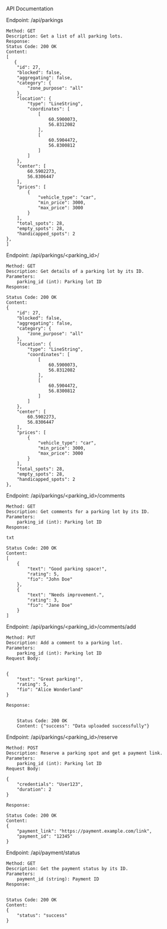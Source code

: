 API Documentation

Endpoint: /api/parkings

    Method: GET
    Description: Get a list of all parking lots.
    Response:
    Status Code: 200 OK
    Content:
    [
       {
        "id": 27,
        "blocked": false,
        "aggregating": false,
        "category": {
            "zone_purpose": "all"
        },
        "location": {
            "type": "LineString",
            "coordinates": [
                [
                    60.5900073,
                    56.8312082
                ],
                [
                    60.5904472,
                    56.8300812
                ]
            ]
        },
        "center": [
            60.5902273,
            56.8306447
        ],
        "prices": [
            {
                "vehicle_type": "car",
                "min_price": 3000,
                "max_price": 3000
            }
        ],
        "total_spots": 28,
        "empty_spots": 28,
        "handicapped_spots": 2
    },
    ]

Endpoint: /api/parkings/<parking_id>/

    Method: GET
    Description: Get details of a parking lot by its ID.
    Parameters:
        parking_id (int): Parking lot ID
    Response:

    Status Code: 200 OK
    Content:
    {
        "id": 27,
        "blocked": false,
        "aggregating": false,
        "category": {
            "zone_purpose": "all"
        },
        "location": {
            "type": "LineString",
            "coordinates": [
                [
                    60.5900073,
                    56.8312082
                ],
                [
                    60.5904472,
                    56.8300812
                ]
            ]
        },
        "center": [
            60.5902273,
            56.8306447
        ],
        "prices": [
            {
                "vehicle_type": "car",
                "min_price": 3000,
                "max_price": 3000
            }
        ],
        "total_spots": 28,
        "empty_spots": 28,
        "handicapped_spots": 2
    },

Endpoint: /api/parkings/<parking_id>/comments

    Method: GET
    Description: Get comments for a parking lot by its ID.
    Parameters:
        parking_id (int): Parking lot ID
    Response:

    txt

    Status Code: 200 OK
    Content:
    [
        {
            "text": "Good parking space!",
            "rating": 5,
            "fio": "John Doe"
        },
        {
            "text": "Needs improvement.",
            "rating": 3,
            "fio": "Jane Doe"
        }
    ]

Endpoint: /api/parkings/<parking_id>/comments/add

    Method: PUT
    Description: Add a comment to a parking lot.
    Parameters:
        parking_id (int): Parking lot ID
    Request Body:


    {
        "text": "Great parking!",
        "rating": 5,
        "fio": "Alice Wonderland"
    }

    Response:


        Status Code: 200 OK
        Content: {"success": "Data uploaded successfully"}
    
Endpoint: /api/parkings/<parking_id>/reserve
    
    Method: POST
    Description: Reserve a parking spot and get a payment link.
    Parameters:
        parking_id (int): Parking lot ID
    Request Body:
 
    {
        "credentials": "User123",
        "duration": 2
    }
    
    Response:

    Status Code: 200 OK
    Content:
    {
        "payment_link": "https://payment.example.com/link",
        "payment_id": "12345"
    }

Endpoint: /api/payment/status

    Method: GET
    Description: Get the payment status by its ID.
    Parameters:
        payment_id (string): Payment ID
    Response:


    Status Code: 200 OK
    Content:
    {
        "status": "success"
    }
